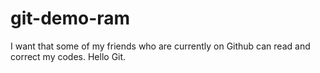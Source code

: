 # git-demo-ram
I want that some of my friends who are currently on Github can read and correct my codes.
Hello Git.
